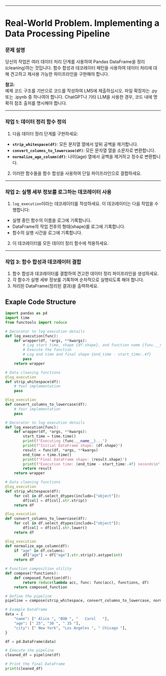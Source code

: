 
---
# Real-World Problem. Implementing a Data Processing Pipeline
### 문제 설명

당신의 작업은 여러 데이터 처리 단계를 사용하여 Pandas DataFrame을 정리(cleaning)하는 것입니다. 함수 합성과 데코레이터 패턴을 사용하여 데이터 처리에 대해 견고하고 재사용 가능한 파이프라인을 구현해야 합니다.

**참고:**  
예제 코드 구조를 기반으로 코드를 작성하여 LMS에 제출하십시오. 파일 확장자는 .py 또는 .ipynb 중 하나여야 합니다. ChatGPT나 기타 LLM을 사용한 경우, 코드 내에 명확히 참조 출처를 명시해야 합니다.

---

### **작업 1: 데이터 정리 함수 정의**

1. 다음 데이터 정리 단계를 구현하세요:

- **`strip_whitespace(df)`**: 모든 문자열 열에서 앞뒤 공백을 제거합니다.
- **`convert_columns_to_lowercase(df)`**: 모든 문자열 열을 소문자로 변환합니다.
- **`normalize_age_column(df)`**: 나이(age) 열에서 공백을 제거하고 정수로 변환합니다.

2. 이러한 함수들을 함수 합성을 사용하여 단일 파이프라인으로 결합하세요.

---

### **작업 2: 실행 세부 정보를 로그하는 데코레이터 사용**

1. `log_execution`이라는 데코레이터를 작성하세요. 이 데코레이터는 다음 작업을 수행합니다:

- 실행 중인 함수의 이름을 로그에 기록합니다.
- DataFrame의 작업 전후의 형태(shape)를 로그에 기록합니다.
- 함수의 실행 시간을 로그에 기록합니다.

2. 이 데코레이터를 모든 데이터 정리 함수에 적용하세요.

---

### **작업 3: 함수 합성과 데코레이터 결합**

1. 함수 합성과 데코레이터를 결합하여 견고한 데이터 정리 파이프라인을 생성하세요.
2. 각 함수가 실행 세부 정보를 기록하며 순차적으로 실행되도록 해야 합니다.
3. 처리된 DataFrame(정리된 결과)을 출력하세요.

## Exaple Code Structure
```python
import pandas as pd
import time
from functools import reduce

# Decorator to log execution details  
def log_execution(func):
    def wrapper(df, *args, **kwargs):
        # Log start time, shape {df.shape}, and function name {func.__name__}
        # Execute the function
        # Log end time and final shape {end_time - start_time:.4f}
        pass
    return wrapper

# Data cleaning functions  
@log_execution  
def strip_whitespace(df):
    # Your implementation
    pass

@log_execution  
def convert_columns_to_lowercase(df):
    # Your implementation
    pass

# Decorator to log execution details
def log_execution(func):
    def wrapper(df, *args, **kwargs):
        start_time = time.time()
        print(f"Executing {func.__name__}...")
        print(f"Initial DataFrame shape: {df.shape}")
        result = func(df, *args, **kwargs)
        end_time = time.time()
        print(f"Final DataFrame shape: {result.shape}")
        print(f"Execution time: {end_time - start_time:.4f} seconds\n")
        return result
    return wrapper

# Data cleaning functions
@log_execution
def strip_whitespace(df):
    for col in df.select_dtypes(include=["object"]):
        df[col] = df[col].str.strip()
    return df

@log_execution
def convert_columns_to_lowercase(df):
    for col in df.select_dtypes(include=["object"]):
        df[col] = df[col].str.lower()
    return df

@log_execution
def normalize_age_column(df):
    if "age" in df.columns:
        df["age"] = df["age"].str.strip().astype(int)
    return df

# Function composition utility
def compose(*functions):
    def composed_function(df):
        return reduce(lambda acc, func: func(acc), functions, df)
    return composed_function

# Define the pipeline
pipeline = compose(strip_whitespace, convert_columns_to_lowercase, normalize_age_column)

# Example DataFrame
data = {
    "name": [" Alice ", "BOB ", "   Carol   "],
    "age": [" 25", "30 ", " 35 "],
    "city": [" New York", "Los Angeles ", " Chicago "],
}

df = pd.DataFrame(data)

# Execute the pipeline
cleaned_df = pipeline(df)

# Print the final DataFrame
print(cleaned_df)

```